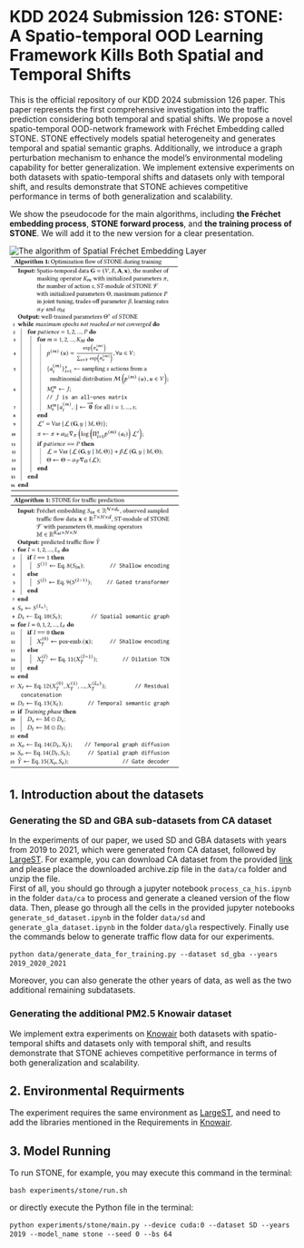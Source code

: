 # KDD 2024 Submission 126: STONE: A Spatio-temporal OOD Learning Framework Kills Both Spatial and Temporal Shifts
This is the official repository of our KDD 2024 submission 126 paper. This paper represents the first comprehensive investigation into the traffic prediction considering both
temporal and spatial shifts. We propose a novel spatio-temporal OOD-network framework with Fréchet Embedding called STONE. STONE effectively models spatial heterogeneity and generates temporal and spatial semantic graphs. Additionally, we introduce a graph perturbation mechanism to enhance the model’s environmental modeling capability for better generalization. We implement extensive experiments on both datasets with spatio-temporal shifts and datasets only with temporal shift, and results demonstrate that STONE achieves competitive performance in terms of both generalization and scalability. 
<br>
<!--
For rebuttal, we will show the pseudo-code for <b>the Fréchet embedding computation</b> in the STONE model, <b>joint tuning in the training phase</b> and <b>the computation framework</b> of the STONE model, respectively.
-->
We show the pseudocode for the main algorithms, including <b>the Fréchet embedding process</b>, <b>STONE forward process</b>, and <b>the training process of STONE</b>. We will add it to the new version for a clear presentation.

<img src='img/Spatial Fréchet Embedding Layer.png' width='300px' alt='The algorithm of Spatial Fréchet Embedding Layer'>

<img src='img/optimization flow.png' width='300px' alt='Optimization flow of STONE during training'>

<img src='img/STONE.png' width='300px' alt='Framework of STONE'>

## 1. Introduction about the datasets
### Generating the SD and GBA sub-datasets from CA dataset
In the experiments of our paper, we used SD and GBA datasets with years from 2019 to 2021, which were generated from CA dataset, followed by [LargeST](https://github.com/liuxu77/LargeST/blob/main). For example, you can download CA dataset from the provided [link](https://www.kaggle.com/datasets/liuxu77/largest) and please place the downloaded archive.zip file in the `data/ca` folder and unzip the file. 
<br>
First of all, you should go through a jupyter notebook `process_ca_his.ipynb` in the folder `data/ca` to process and generate a cleaned version of the flow data. Then, please go through all the cells in the provided jupyter notebooks `generate_sd_dataset.ipynb` in the folder `data/sd` and `generate_gla_dataset.ipynb` in the folder `data/gla` respectively. Finally use the commands below to generate traffic flow data for our experiments. 
```
python data/generate_data_for_training.py --dataset sd_gba --years 2019_2020_2021
```
Moreover, you can also generate the other years of data, as well as the two additional remaining subdatasets. 
### Generating the additional PM2.5 Knowair dataset
We implement extra experiments on [Knowair](https://github.com/shuowang-ai/PM2.5-GNN) both datasets with spatio-temporal shifts and datasets only with temporal shift, and results demonstrate that STONE achieves competitive performance in terms of both generalization and scalability. 

## 2. Environmental Requirments
The experiment requires the same environment as [LargeST](https://github.com/liuxu77/LargeST/blob/main), and need to add the libraries mentioned in the Requirements in [Knowair](https://github.com/shuowang-ai/PM2.5-GNN).

## 3. Model Running
To run STONE, for example, you may execute this command in the terminal:
```
bash experiments/stone/run.sh
```
or directly execute the Python file in the terminal:
```
python experiments/stone/main.py --device cuda:0 --dataset SD --years 2019 --model_name stone --seed 0 --bs 64
```
